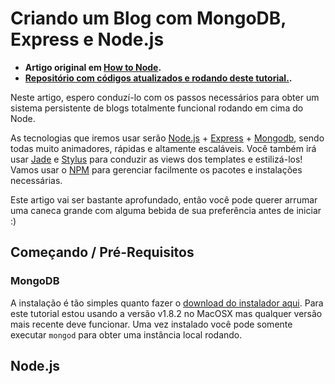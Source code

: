 # Criando um Blog com MongoDB, Express e Node.js

* **Artigo original em [How to Node](http://howtonode.org/express-mongodb).**
* **[Repositório com códigos atualizados e rodando deste tutorial.](https://github.com/newbreedofgeek/tmp-nodejs-express-mongoDB-blog).**

Neste artigo, espero conduzí-lo com os passos necessários para obter um sistema persistente de blogs totalmente funcional rodando em cima do Node.

As tecnologias que iremos usar serão [Node.js](http://nodejs.org/) + [Express](http://github.com/visionmedia/express) + [Mongodb](http://www.mongodb.org/), sendo todas muito animadores, rápidas e altamente escaláveis. Você também irá usar [Jade](http://jade-lang.com/) e [Stylus](http://learnboost.github.com/stylus/) para conduzir as views dos templates e estilizá-los! Vamos usar o [NPM](http://npmjs.org/) para gerenciar facilmente os pacotes e instalações necessárias.

Este artigo vai ser bastante aprofundado, então você pode querer arrumar uma caneca grande com alguma bebida de sua preferência antes de iniciar :)

## Começando / Pré-Requisitos

### MongoDB

A instalação é tão simples quanto fazer o [download do instalador aqui](http://www.mongodb.org/downloads). Para este tutorial estou usando a versão v1.8.2 no MacOSX mas qualquer versão mais recente deve funcionar. Uma vez instalado você pode somente executar `mongod` para obter uma instância local rodando.

## Node.js